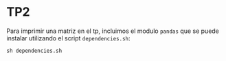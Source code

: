 # TP2

Para imprimir una matriz en el tp, incluimos el modulo `pandas` que se puede instalar utilizando el script `dependencies.sh`:

``` sh dependencies.sh ```
